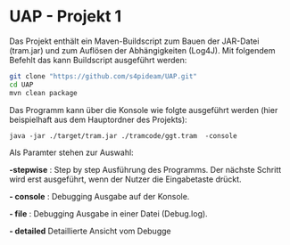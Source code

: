 # UAP - Projekt 1

Das Projekt enthält ein Maven-Buildscript zum Bauen der JAR-Datei (tram.jar) und zum Auflösen der Abhängigkeiten (Log4J).
Mit folgendem Befehlt das kann Buildscript ausgeführt werden:
```bash
git clone "https://github.com/s4pideam/UAP.git"
cd UAP
mvn clean package
```

Das Programm kann über die Konsole wie folgte ausgeführt werden (hier beispielhaft aus dem Hauptordner des Projekts):
```console
java -jar ./target/tram.jar ./tramcode/ggt.tram  -console
```

Als Paramter stehen zur Auswahl:

**-stepwise** : Step by step Ausführung des Programms. Der nächste Schritt wird erst ausgeführt, wenn der Nutzer die Eingabetaste drückt.

**- console** : Debugging Ausgabe auf der Konsole.

**- file** : Debugging Ausgabe in einer Datei (Debug.log).

**- detailed** Detaillierte Ansicht vom Debugge
